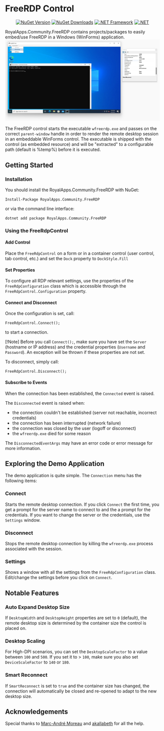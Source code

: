 # FreeRDP Control

<div style="text-align: center">

[![NuGet Version](https://img.shields.io/nuget/v/RoyalApps.Community.FreeRdp.WinForms.svg?style=flat)](https://www.nuget.org/packages/RoyalApps.Community.FreeRdp.WinForms) 
[![NuGet Downloads](https://img.shields.io/nuget/dt/RoyalApps.Community.FreeRdp.WinForms.svg?color=green)](https://www.nuget.org/packages/RoyalApps.Community.FreeRdp.WinForms) 
[![.NET Framework](https://img.shields.io/badge/.NET%20Framework-%3E%3D%204.5-512bd4)](https://dotnet.microsoft.com/download)
[![.NET](https://img.shields.io/badge/.NET-%3E%3D%20%205.0-blueviolet)](https://dotnet.microsoft.com/download)

</div>

RoyalApps.Community.FreeRDP contains projects/packages to easily embed/use FreeRDP in a Windows (WinForms) application.
![Screenshot](https://raw.githubusercontent.com/royalapplications/royalapps-community-freerdp/main/docs/assets/Screenshot.png)

The FreeRDP control starts the executable `wfreerdp.exe` and passes on the correct `parent-window` handle in order to render the remote desktop session in an embeddable WinForms control. The executable is shipped with the control (as embedded resource) and will be "extracted" to a configurable path (default is %temp%) before it is executed.

## Getting Started
### Installation
You should install the RoyalApps.Community.FreeRDP with NuGet:
```
Install-Package RoyalApps.Community.FreeRDP
```
or via the command line interface:
```
dotnet add package RoyalApps.Community.FreeRDP
```

### Using the FreeRdpControl
#### Add Control
Place the `FreeRdpControl` on a form or in a container control (user control, tab control, etc.) and set the `Dock` property to `DockStyle.Fill`

#### Set Properties
To configure all RDP relevant settings, use the properties of the `FreeRdpConfiguration` class which is accessible through the `FreeRdpControl.Configuration` property.

#### Connect and Disconnect
Once the configuration is set, call:
```
FreeRdpControl.Connect();
```
to start a connection.

[!Note]
Before you call `Connect();`, make sure you have set the `Server` (hostname or IP address) and the credential properties (`Username` and `Password`). An exception will be thrown if these properties are not set.

To disconnect, simply call:
```
FreeRdpControl.Disconnect();
```
#### Subscribe to Events
When the connection has been established, the `Connected` event is raised.  

The `Disconnected` event is raised when:
* the connection couldn't be established (server not reachable, incorrect credentials)
* the connection has been interrupted (network failure)
* the connection was closed by the user (logoff or disconnect)
* the `wfreerdp.exe` died for some reason

The `DisconnectedEventArgs` may have an error code or error message for more information.

## Exploring the Demo Application
The demo application is quite simple. The `Connection` menu has the following items:
### Connect
Starts the remote desktop connection. 
If you click `Connect` the first time, you get a prompt for the server name to connect to and the a prompt for the credentials. If you want to change the server or the credentials, use the `Settings` window. 

### Disconnect
Stops the remote desktop connection by killing the `wfreerdp.exe` process associated with the session.

### Settings
Shows a window with all the settings from the `FreeRdpConfiguration` class. Edit/change the settings before you click on `Connect`. 

## Notable Features

### Auto Expand Desktop Size
If `DesktopWidth` and `DesktopHeight` properties are set to `0` (default), the remote desktop size is determined by the container size the control is placed on.  

### Desktop Scaling
For High-DPI scenarios, you can set the `DesktopScaleFactor` to a value between `100` and `500`. If you set it to > `100`, make sure you also set `DeviceScaleFactor` to `140` or `180`.

### Smart Reconnect
If `SmartReconnect` is set to `true` and the container size has changed, the connection will automatically be closed and re-opened to adapt to the new desktop size.

## Acknowledgements
Special thanks to [Marc-André Moreau](https://github.com/awakecoding) and [akallabeth](https://github.com/akallabeth) for all the help.